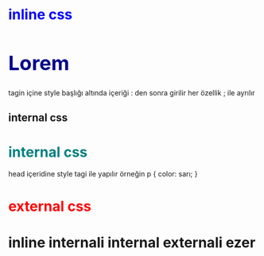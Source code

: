 
<h1 style ="color: blue ; ">inline css </h1>
<h1 class="deneme" style="color: darkblue; font-size: 40px;">Lorem </h1>


tagin içine style başlığı altında içeriği : den sonra girilir her özellik ; ile ayrılır
 ## internal css
<h1 style ="color: teal ; ">internal css</h1>

head içeridine style tagi ile yapılır 
örneğin 
p {
    color: sarı;
}


<h1 style ="color: red ; ">external css</h1>


# inline internali internal externali ezer

